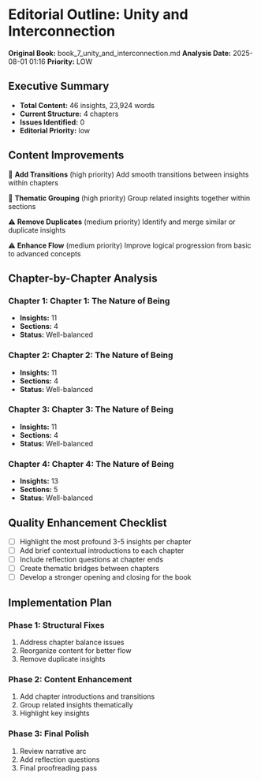 # Editorial Outline: Unity and Interconnection

**Original Book:** book_7_unity_and_interconnection.md
**Analysis Date:** 2025-08-01 01:16
**Priority:** LOW

## Executive Summary

- **Total Content:** 46 insights, 23,924 words
- **Current Structure:** 4 chapters
- **Issues Identified:** 0
- **Editorial Priority:** low

## Content Improvements

🚨 **Add Transitions** (high priority)
   Add smooth transitions between insights within chapters

🚨 **Thematic Grouping** (high priority)
   Group related insights together within sections

⚠️ **Remove Duplicates** (medium priority)
   Identify and merge similar or duplicate insights

⚠️ **Enhance Flow** (medium priority)
   Improve logical progression from basic to advanced concepts

## Chapter-by-Chapter Analysis

### Chapter 1: Chapter 1: The Nature of Being
- **Insights:** 11
- **Sections:** 4
- **Status:** Well-balanced

### Chapter 2: Chapter 2: The Nature of Being
- **Insights:** 11
- **Sections:** 4
- **Status:** Well-balanced

### Chapter 3: Chapter 3: The Nature of Being
- **Insights:** 11
- **Sections:** 4
- **Status:** Well-balanced

### Chapter 4: Chapter 4: The Nature of Being
- **Insights:** 13
- **Sections:** 5
- **Status:** Well-balanced

## Quality Enhancement Checklist

- [ ] Highlight the most profound 3-5 insights per chapter
- [ ] Add brief contextual introductions to each chapter
- [ ] Include reflection questions at chapter ends
- [ ] Create thematic bridges between chapters
- [ ] Develop a stronger opening and closing for the book

## Implementation Plan

### Phase 1: Structural Fixes
1. Address chapter balance issues
2. Reorganize content for better flow
3. Remove duplicate insights

### Phase 2: Content Enhancement
1. Add chapter introductions and transitions
2. Group related insights thematically
3. Highlight key insights

### Phase 3: Final Polish
1. Review narrative arc
2. Add reflection questions
3. Final proofreading pass

